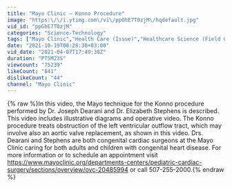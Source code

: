 ```yaml
---
title: "Mayo Clinic – Konno Procedure"
image: "https:\/\/i.ytimg.com\/vi\/ppGhE7T0zjM\/hqdefault.jpg"
vid_id: "ppGhE7T0zjM"
categories: "Science-Technology"
tags: ["Mayo Clinic","Health Care (Issue)","Healthcare Science (Field Of Study)"]
date: "2021-10-19T00:28:38+03:00"
vid_date: "2021-04-07T17:49:38Z"
duration: "PT5M23S"
viewcount: "75239"
likeCount: "841"
dislikeCount: "44"
channel: "Mayo Clinic"
---
```

{% raw %}In this video, the Mayo technique for the Konno procedure performed by Dr. Joseph Dearani and Dr. Elizabeth Stephens is described.  This video includes illustrative diagrams and operative video.  The Konno procedure treats obstruction of the left ventricular outflow tract, which may involve also an aortic valve replacement, as shown in this video.  Drs. Dearani and Stephens are both congenital cardiac surgeons at the Mayo Clinic caring for both adults and children with congenital heart disease.  For more information or to schedule an appointment visit <a rel="nofollow" target="blank" href="https://www.mayoclinic.org/departments-centers/pediatric-cardiac-surgery/sections/overview/ovc-20485994">https://www.mayoclinic.org/departments-centers/pediatric-cardiac-surgery/sections/overview/ovc-20485994</a> or call 507-255-2000.{% endraw %}

